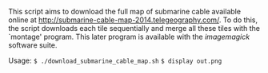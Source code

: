 This script aims to download the full map of submarine cable available online at http://submarine-cable-map-2014.telegeography.com/. To do this, the script downloads each tile sequentially and merge all these tiles with the `montage' program. This later program is available with the *imagemagick* software suite.

Usage:
``$ ./download_submarine_cable_map.sh``
``$ display out.png``